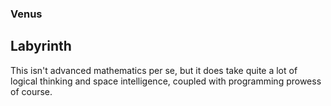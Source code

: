 ### Venus
## Labyrinth
This isn't advanced mathematics per se, but it does take quite a lot of logical thinking and space intelligence, coupled with programming prowess of course.

